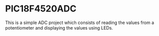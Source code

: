 # PIC18F4520ADC
This is a simple ADC project which consists of reading the values from a potentiometer and displaying the values using LEDs.  
